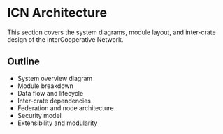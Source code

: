 # ICN Architecture

This section covers the system diagrams, module layout, and inter-crate design of the InterCooperative Network.

## Outline
- System overview diagram
- Module breakdown
- Data flow and lifecycle
- Inter-crate dependencies
- Federation and node architecture
- Security model
- Extensibility and modularity 